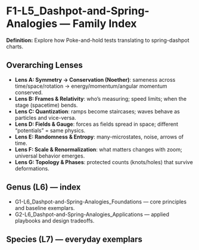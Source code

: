 # F1-L5_Dashpot-and-Spring-Analogies — Family Index
**Definition:** Explore how Poke-and-hold tests translating to spring-dashpot charts.

## Overarching Lenses

- **Lens A: Symmetry -> Conservation (Noether)**: sameness across time/space/rotation → energy/momentum/angular momentum conserved.
- **Lens B: Frames & Relativity**: who’s measuring; speed limits; when the stage (spacetime) bends.
- **Lens C: Quantization**: ramps become staircases; waves behave as particles and vice-versa.
- **Lens D: Fields & Gauge**: forces as fields spread in space; different “potentials” = same physics.
- **Lens E: Randomness & Entropy**: many-microstates, noise, arrows of time.
- **Lens F: Scale & Renormalization**: what matters changes with zoom; universal behavior emerges.
- **Lens G: Topology & Phases**: protected counts (knots/holes) that survive deformations.

## Genus (L6) — index
- G1-L6_Dashpot-and-Spring-Analogies_Foundations — core principles and baseline exemplars.
- G2-L6_Dashpot-and-Spring-Analogies_Applications — applied playbooks and design tradeoffs.

## Species (L7) — everyday exemplars
